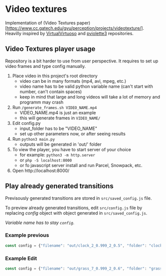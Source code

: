 # Video textures

Implementation of (Video Textures paper)[https://www.cc.gatech.edu/gvu/perception/projects/videotexture/]. Heavilly inspired by [VirtualVirtuoso](https://github.com/VirtualVirtuoso/VideoTextures) and [pviolette3](https://github.com/pviolette3/video-texture) repositories.

## Video Textures player usage

Repository is a bit harder to use from user perspective. It requires to set up video frames and type config manually.

1. Place video in this project's root directory
   - video can be in many formats (mp4, avi, mpeg, etc.)
   - video name has to be valid python variable name (can't start with number, can't contain spaces)
   - keep in mind that large and long videos will take a lot of memory and programm may crash
2. Run `/generate_frames.sh VIDEO_NAME.mp4`
   - VIDEO_NAME.mp4 is just an example
   - this will generate frames in `VIDEO_NAME/`
3. Edit config.py
   - input_folder has to be "VIDEO_NAME"
   - set up other parameters now, or after seeing results
4. Run `python3 main.py`
   - outputs will be generated in 'out/' folder
5. To view the player, you have to start server of your choice
   - for example: `python3 -m http.server`
   - or `php -S localhost:8000`
   - or fo javascript server install and run Parcel, Snowpack, etc.
6. Open http://localhost:8000/
## Play already generated transitions

Previsously generated transitions are stored in `src/saved_config.js` file.

To preview already generated transitions, edit `src/config.js` file by replacing *config* object with object generated in `src/saved_config.js`.

*Variable name has to stay `config`.*

### Example previous
```js
const config = {"filename": "out/clock_2_0.999_2_0.5", "folder": "clock", "extension": "png", "from": 1, "to": 37, "slice": false};

```
### Example Edit

```js
const config = {"filename": "out/grass_7_0.999_2_0.6", "folder": "grass", "extension": "png", "from": 1, "to": 250, "slice": false};
```